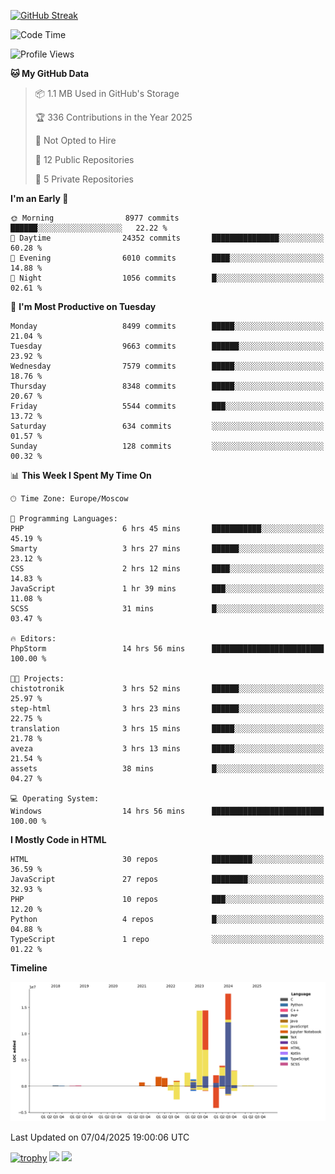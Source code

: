 [![GitHub Streak](https://github-readme-streak-stats.herokuapp.com/?user=yogik10)](https://git.io/streak-stats)
<!--START_SECTION:waka-->
![Code Time](http://img.shields.io/badge/Code%20Time-1%2C246%20hrs%2013%20mins-blue)

![Profile Views](http://img.shields.io/badge/Profile%20Views-0-blue)

**🐱 My GitHub Data** 

> 📦 1.1 MB Used in GitHub's Storage 
 > 
> 🏆 336 Contributions in the Year 2025
 > 
> 🚫 Not Opted to Hire
 > 
> 📜 12 Public Repositories 
 > 
> 🔑 5 Private Repositories 
 > 
**I'm an Early 🐤** 

```text
🌞 Morning                8977 commits        ██████░░░░░░░░░░░░░░░░░░░   22.22 % 
🌆 Daytime                24352 commits       ███████████████░░░░░░░░░░   60.28 % 
🌃 Evening                6010 commits        ████░░░░░░░░░░░░░░░░░░░░░   14.88 % 
🌙 Night                  1056 commits        █░░░░░░░░░░░░░░░░░░░░░░░░   02.61 % 
```
📅 **I'm Most Productive on Tuesday** 

```text
Monday                   8499 commits        █████░░░░░░░░░░░░░░░░░░░░   21.04 % 
Tuesday                  9663 commits        ██████░░░░░░░░░░░░░░░░░░░   23.92 % 
Wednesday                7579 commits        █████░░░░░░░░░░░░░░░░░░░░   18.76 % 
Thursday                 8348 commits        █████░░░░░░░░░░░░░░░░░░░░   20.67 % 
Friday                   5544 commits        ███░░░░░░░░░░░░░░░░░░░░░░   13.72 % 
Saturday                 634 commits         ░░░░░░░░░░░░░░░░░░░░░░░░░   01.57 % 
Sunday                   128 commits         ░░░░░░░░░░░░░░░░░░░░░░░░░   00.32 % 
```


📊 **This Week I Spent My Time On** 

```text
🕑︎ Time Zone: Europe/Moscow

💬 Programming Languages: 
PHP                      6 hrs 45 mins       ███████████░░░░░░░░░░░░░░   45.19 % 
Smarty                   3 hrs 27 mins       ██████░░░░░░░░░░░░░░░░░░░   23.12 % 
CSS                      2 hrs 12 mins       ████░░░░░░░░░░░░░░░░░░░░░   14.83 % 
JavaScript               1 hr 39 mins        ███░░░░░░░░░░░░░░░░░░░░░░   11.08 % 
SCSS                     31 mins             █░░░░░░░░░░░░░░░░░░░░░░░░   03.47 % 

🔥 Editors: 
PhpStorm                 14 hrs 56 mins      █████████████████████████   100.00 % 

🐱‍💻 Projects: 
chistotronik             3 hrs 52 mins       ██████░░░░░░░░░░░░░░░░░░░   25.97 % 
step-html                3 hrs 23 mins       ██████░░░░░░░░░░░░░░░░░░░   22.75 % 
translation              3 hrs 15 mins       █████░░░░░░░░░░░░░░░░░░░░   21.78 % 
aveza                    3 hrs 13 mins       █████░░░░░░░░░░░░░░░░░░░░   21.54 % 
assets                   38 mins             █░░░░░░░░░░░░░░░░░░░░░░░░   04.27 % 

💻 Operating System: 
Windows                  14 hrs 56 mins      █████████████████████████   100.00 % 
```

**I Mostly Code in HTML** 

```text
HTML                     30 repos            █████████░░░░░░░░░░░░░░░░   36.59 % 
JavaScript               27 repos            ████████░░░░░░░░░░░░░░░░░   32.93 % 
PHP                      10 repos            ███░░░░░░░░░░░░░░░░░░░░░░   12.20 % 
Python                   4 repos             █░░░░░░░░░░░░░░░░░░░░░░░░   04.88 % 
TypeScript               1 repo              ░░░░░░░░░░░░░░░░░░░░░░░░░   01.22 % 
```



**Timeline**

![Lines of Code chart](https://raw.githubusercontent.com/Yogik10/Yogik10/main/assets/bar_graph.png)


 Last Updated on 07/04/2025 19:00:06 UTC
<!--END_SECTION:waka-->
[![trophy](https://github-profile-trophy.vercel.app/?username=yogik10)](https://github.com/ryo-ma/github-profile-trophy)
![](https://github-profile-summary-cards.vercel.app/api/cards/profile-details?username=yogik10&theme=solarized_dark)
![](https://github-profile-summary-cards.vercel.app/api/cards/most-commit-language?username=yogik10&theme=solarized_dark)


